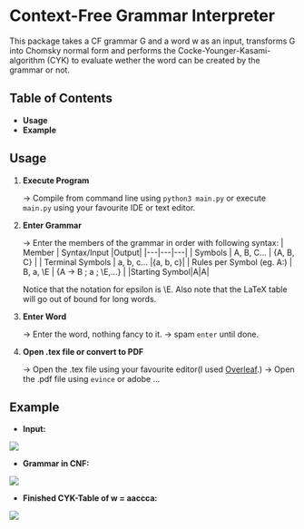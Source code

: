 
Context-Free Grammar Interpreter
===
This package takes a CF grammar G and a word w as an input, transforms G into Chomsky normal form and performs the Cocke-Younger-Kasami-algorithm (CYK) to evaluate wether the word can be created by the grammar or not.
## Table of Contents

* **Usage**
* **Example**

## Usage

1. **Execute Program** 

    → Compile from command line using `python3 main.py` or execute `main.py` using your favourite IDE or text editor.

2. **Enter Grammar**

    → Enter the members of the grammar in order with following syntax:
    | Member  | Syntax/Input  |Output| 
    |---|---|---|
    | Symbols  | A, B, C...  | {A, B, C} | 
    | Terminal Symbols | a, b, c...  |{a, b, c}|
    | Rules per Symbol (eg. A:) |  B, a, \E  | {A -> B ; a ; \E,...} |
    |Starting Symbol|A|A|
    
    Notice that the notation for epsilon is \E. 
    Also note that the LaTeX table will go out of bound for long words. 
3. **Enter Word**

    → Enter the word, nothing fancy to it.
    → spam `enter` until done.

4. **Open .tex file or convert to PDF**

    → Open the .tex file using your favourite editor(I used [Overleaf](https://www.overleaf.com).) 
    → Open the .pdf file using `evince` or adobe ...

Example
---
- **Input:** 

![](https://i.imgur.com/E7otsnk.png)

- **Grammar in CNF:**

![](https://i.imgur.com/nMcuVZ0.png)

- **Finished CYK-Table of w = aaccca:**

![](https://i.imgur.com/nIM9x1X.png)

